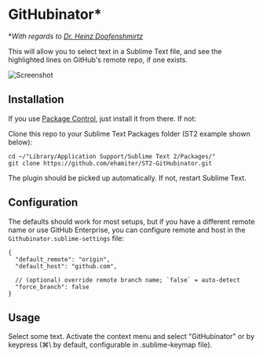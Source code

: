 # GitHubinator*
*_With regards to [Dr. Heinz Doofenshmirtz](http://en.wikipedia.org/wiki/Dr._Heinz_Doofenshmirtz)_

This will allow you to select text in a Sublime Text file, and see the highlighted lines on GitHub's remote repo, if one exists.

![Screenshot](http://i.imgur.com/lcJ78.png)


## Installation

If you use [Package Control](http://wbond.net/sublime_packages/package_control), just install it from there. If not:

Clone this repo to your Sublime Text Packages folder (ST2 example shown below):

    cd ~/"Library/Application Support/Sublime Text 2/Packages/"
    git clone https://github.com/ehamiter/ST2-GitHubinator.git

The plugin should be picked up automatically. If not, restart Sublime Text.


## Configuration

The defaults should work for most setups, but if you have a different remote name or use GitHub Enterprise, you can configure remote and host in the `Githubinator.sublime-settings` file:

    {
      "default_remote": "origin",
      "default_host": "github.com",

      // (optional) override remote branch name; `false` = auto-detect
      "force_branch": false 
    }


## Usage

Select some text.
Activate the context menu and select "GitHubinator" or by keypress (&#8984;\\ by default, configurable in .sublime-keymap file).
